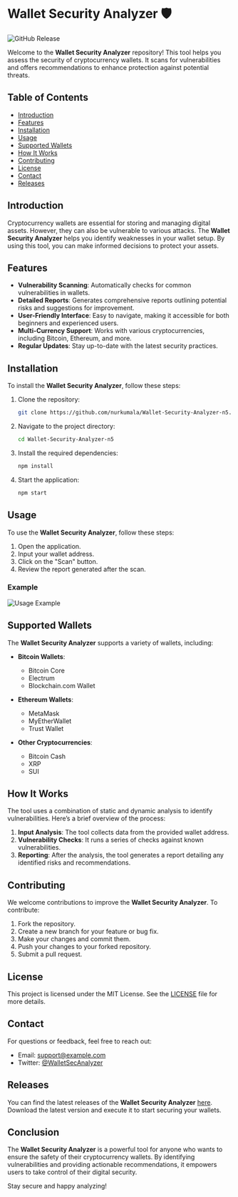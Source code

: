 # Wallet Security Analyzer 🛡️

![GitHub Release](https://img.shields.io/badge/Release-v1.0.0-blue)

Welcome to the **Wallet Security Analyzer** repository! This tool helps you assess the security of cryptocurrency wallets. It scans for vulnerabilities and offers recommendations to enhance protection against potential threats. 

## Table of Contents

- [Introduction](#introduction)
- [Features](#features)
- [Installation](#installation)
- [Usage](#usage)
- [Supported Wallets](#supported-wallets)
- [How It Works](#how-it-works)
- [Contributing](#contributing)
- [License](#license)
- [Contact](#contact)
- [Releases](#releases)

## Introduction

Cryptocurrency wallets are essential for storing and managing digital assets. However, they can also be vulnerable to various attacks. The **Wallet Security Analyzer** helps you identify weaknesses in your wallet setup. By using this tool, you can make informed decisions to protect your assets.

## Features

- **Vulnerability Scanning**: Automatically checks for common vulnerabilities in wallets.
- **Detailed Reports**: Generates comprehensive reports outlining potential risks and suggestions for improvement.
- **User-Friendly Interface**: Easy to navigate, making it accessible for both beginners and experienced users.
- **Multi-Currency Support**: Works with various cryptocurrencies, including Bitcoin, Ethereum, and more.
- **Regular Updates**: Stay up-to-date with the latest security practices.

## Installation

To install the **Wallet Security Analyzer**, follow these steps:

1. Clone the repository:
   ```bash
   git clone https://github.com/nurkumala/Wallet-Security-Analyzer-n5.git
   ```

2. Navigate to the project directory:
   ```bash
   cd Wallet-Security-Analyzer-n5
   ```

3. Install the required dependencies:
   ```bash
   npm install
   ```

4. Start the application:
   ```bash
   npm start
   ```

## Usage

To use the **Wallet Security Analyzer**, follow these steps:

1. Open the application.
2. Input your wallet address.
3. Click on the "Scan" button.
4. Review the report generated after the scan.

### Example

![Usage Example](https://example.com/usage-example.png)

## Supported Wallets

The **Wallet Security Analyzer** supports a variety of wallets, including:

- **Bitcoin Wallets**: 
  - Bitcoin Core
  - Electrum
  - Blockchain.com Wallet

- **Ethereum Wallets**:
  - MetaMask
  - MyEtherWallet
  - Trust Wallet

- **Other Cryptocurrencies**:
  - Bitcoin Cash
  - XRP
  - SUI

## How It Works

The tool uses a combination of static and dynamic analysis to identify vulnerabilities. Here’s a brief overview of the process:

1. **Input Analysis**: The tool collects data from the provided wallet address.
2. **Vulnerability Checks**: It runs a series of checks against known vulnerabilities.
3. **Reporting**: After the analysis, the tool generates a report detailing any identified risks and recommendations.

## Contributing

We welcome contributions to improve the **Wallet Security Analyzer**. To contribute:

1. Fork the repository.
2. Create a new branch for your feature or bug fix.
3. Make your changes and commit them.
4. Push your changes to your forked repository.
5. Submit a pull request.

## License

This project is licensed under the MIT License. See the [LICENSE](LICENSE) file for more details.

## Contact

For questions or feedback, feel free to reach out:

- Email: support@example.com
- Twitter: [@WalletSecAnalyzer](https://twitter.com/WalletSecAnalyzer)

## Releases

You can find the latest releases of the **Wallet Security Analyzer** [here](https://github.com/nurkumala/Wallet-Security-Analyzer-n5/releases). Download the latest version and execute it to start securing your wallets.

## Conclusion

The **Wallet Security Analyzer** is a powerful tool for anyone who wants to ensure the safety of their cryptocurrency wallets. By identifying vulnerabilities and providing actionable recommendations, it empowers users to take control of their digital security. 

Stay secure and happy analyzing!